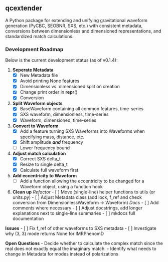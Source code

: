 ## qcextender

A Python package for extending and unifying gravitational waveform generation 
(PyCBC, SEOBNR, SXS, etc.) with consistent metadata, conversions between dimensionless and 
dimensioned representations, and standardized match calculations.

### Development Roadmap
Below is the current development status (as of v0.1.4):
1. **Seperate Metadata**
    - [x] New Metadata file
    - [x] Avoid printing None features
    - [x] Dimensionless vs. dimensioned split on creation
    - [x] Change print order in __repr__()
    - [x] Conversion
1. **Split Waveform objects**
    - [x] BaseWaveform containing all common features, time-series
    - [x] SXS waveform, dimensionless, time-series
    - [x] Waveform, dimensioned, time-series
1. **Convert to Waveform**
    - [x] Add a feature turning SXS Waveforms into Waveforms when specifying mass, distance, etc.
    - [x] Shift amplitude ***and*** frequency
    - [ ] Lower frequency bound
1. **Adjust match calculation**
    - [x] Correct SXS delta_t
    - [x] Resize to single delta_t
    - [x] Calculate full waveform first
1. **Add eccentricity to Waveform**
    - [ ] Add a function allowing the eccentricity to be changed for a Waveform object, using a function hook
1. **Clean up**
    *Refactor*
        - [ ] Move (single-line) helper functions to utils (or units.py)
        - [ ] Adjust Metadata class (add lock, f_ref and check conversion from DimensionlessWaveform -> Waveform)
    *Docs*
        - [ ] Add comments where necessary
        - [ ] Adjust docstrings, add longer explanations next to single-line summaries
        - [ ] mkdocs full documentation

**Issues**
    - [ ] Fix f_ref of other waveforms to SXS metadata
    - [ ] Investigate why (3, 3) mode returns None for IMRPhenomD

**Open Questions**
    - Decide whether to calculate the complex match since the real does not exactly equal the imaginary match.
    - Identify what needs to change in Metadata for modes instead of polarizations